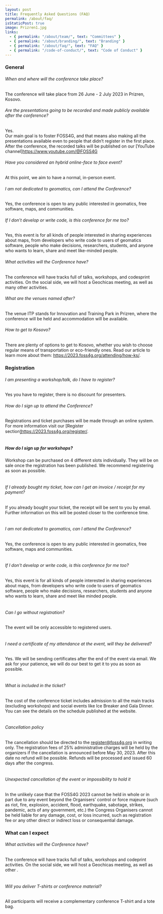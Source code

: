 ```yaml
---
layout: post
title: Frequently Asked Questions (FAQ)
permalink: /about/faq/
isStaticPost: true
image: Prizren1.jpg
links:
  - { permalink: "/about/team/", text: "Committees" }
  - { permalink: "/about/branding/", text: "Branding" }
  - { permalink: "/about/faq/", text: "FAQ" }
  - { permalink: "/code-of-conduct/", text: "Code of Conduct" }
---
```


### General

###### When and where will the conference take place?

The conference will take place from 26 June - 2 July 2023 in Prizren, Kosovo.
&nbsp;


###### Are the presentations going to be recorded and made publicly available after the conference?

Yes.  
Our main goal is to foster FOSS4G, and that means also making all the presentations available even to people that didn’t register in the first place. After the conference, the recorded talks will be published on our [YouTube channel]<https://www.youtube.com/@FOSS4G>
&nbsp;


###### Have you considered an hybrid online-face to face event?

At this point, we aim to have a normal, in-person event.


###### I am not dedicated to geomatics, can I attend the Conference?

Yes, the conference is open to any public interested in geomatics, free software, maps, and communities.
 
 
###### If I don’t develop or write code, is this conference for me too?

Yes, this event is for all kinds of people interested in sharing experiences about maps, from developers who write code to users of geomatics software, people who make decisions, researchers, students, and anyone who wants to learn, share and meet like-minded people.


###### What activities will the Conference have?

The conference will have tracks full of talks, workshops, and codesprint activities. On the social side, we will host a Geochicas meeting, as well as many other activities.


###### What are the venues named after?

The venue ITP stands for Innovation and Training Park in Prizren, where the conference will be held and accommodation will be available. 


###### How to get to Kosovo?

There are plenty of options to get to Kosovo, whether you wish to choose regular means of transportation or eco-friendly ones. Read our article to learn more about them: <https://2023.foss4g.org/attending/how-ks/>.


### Registration

###### I am presenting a workshop/talk, do I have to register?

Yes you have to register, there is no discount for presenters. 
&nbsp;

###### How do I sign up to attend the Conference?

Registrations and ticket purchases will be made through an online system. For more information visit our [Register section]̜<https://2023.foss4g.org/register/>.  
&nbsp;

##### How do I sign up for workshops?

Workshop can be purchased on 4 different slots individually. They will be on sale once the registration has been published. We recommend registering as soon as possible.  
&nbsp;


###### If I already bought my ticket, how can I get an invoice / receipt for my payment?

If you already bought your ticket, the receipt will be sent to you by email. Further information on this will be posted closer to the conference time.  
&nbsp;

###### I am not dedicated to geomatics, can I attend the Conference?

Yes, the conference is open to any public interested in geomatics, free software, maps and communities.  
&nbsp;

###### If I don't develop or write code, is this conference for me too?

Yes, this event is for all kinds of people interested in sharing experiences about maps, from developers who write code to users of geomatics software, people who make decisions, researchers, students and anyone who wants to learn, share and meet like minded people.  
&nbsp;

###### Can I go without registration?

The event will be only accessible to registered users.  
&nbsp;

###### I need a certificate of my attendance at the event, will they be delivered?

Yes. We will be sending certificates after the end of the event via email. We ask for your patience, we will do our best to get it to you as soon as possible.  
&nbsp;

###### What is included in the ticket?

The cost of the conference ticket includes admission to all the main tracks (excluding workshops) and social events like Ice Breaker and Gala Dinner.  
You can see the details on the schedule published at the website.  
&nbsp;

###### Cancellation policy

The cancellation should be directed to the <register@foss4g.org> in writing only. The registration fees of 25% administrative charges will be held by the organizers if the cancellation is announced before May 30, 2023. After this date no refund will be possible. Refunds will be processed and issued 60 days after the congress.  
&nbsp;

###### Unexpected cancellation of the event or impossibility to hold it

In the unlikely case that the FOSS4G 2023 cannot be held in whole or in part due to any event beyond the Organisers’ control or force majeure (such as riot, fire, explosion, accident, flood, earthquake, sabotage, strikes, pandemic, acts of any government, etc.) the Congress Organisers cannot be held liable for any damage, cost, or loss incurred, such as registration fee or any other direct or indirect loss or consequential damage.

### What can I expect

###### What activities will the Conference have?

The conference will have tracks full of talks, workshops and codeprint activities. On the social side, we will host a Geochicas meeting, as well as other .  
&nbsp;

###### Will you deliver T-shirts or conference material?

All participants will receive a complementary conference T-shirt and a tote bag.
